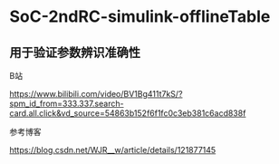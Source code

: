 # SoC-2ndRC-simulink-offlineTable
## 用于验证参数辨识准确性
B站

https://www.bilibili.com/video/BV1Bg411t7kS/?spm_id_from=333.337.search-card.all.click&vd_source=54863b152f6f1fc0c3eb381c6acd838f



参考博客

https://blog.csdn.net/WJR__w/article/details/121877145

